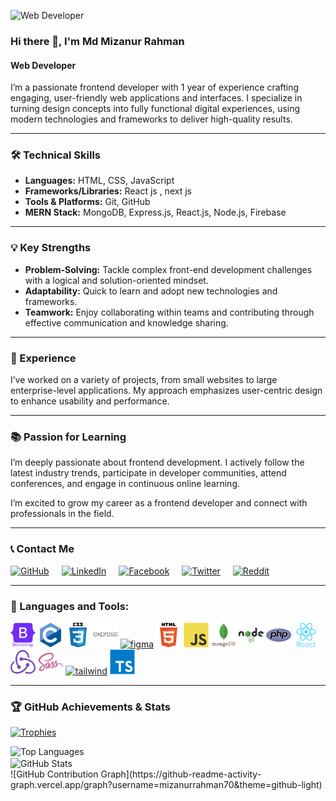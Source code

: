 ![Web Developer](https://i.ibb.co/jyKH9Sg/Navy-Blue-Geometric-Technology-Linked-In-Banner.png)

### Hi there 👋, I'm Md Mizanur Rahman  
#### Web Developer  

I’m a passionate frontend developer with 1 year of experience crafting engaging, user-friendly web applications and interfaces. I specialize in turning design concepts into fully functional digital experiences, using modern technologies and frameworks to deliver high-quality results.

---

### 🛠️ Technical Skills
- **Languages:** HTML, CSS, JavaScript  
- **Frameworks/Libraries:** React js , next js 
- **Tools & Platforms:** Git, GitHub  
- **MERN Stack:** MongoDB, Express.js, React.js, Node.js, Firebase  

---

### 💡 Key Strengths
- **Problem-Solving:** Tackle complex front-end development challenges with a logical and solution-oriented mindset.  
- **Adaptability:** Quick to learn and adopt new technologies and frameworks.  
- **Teamwork:** Enjoy collaborating within teams and contributing through effective communication and knowledge sharing.

---

### 🧠 Experience
I’ve worked on a variety of projects, from small websites to large enterprise-level applications. My approach emphasizes user-centric design to enhance usability and performance.

---

### 📚 Passion for Learning
I’m deeply passionate about frontend development. I actively follow the latest industry trends, participate in developer communities, attend conferences, and engage in continuous online learning.

I’m excited to grow my career as a frontend developer and connect with professionals in the field.

---

### 📞 Contact Me

<div style="display: flex; gap: 20px; align-items: center; flex-wrap: wrap;">
  <a href="https://github.com/mizanurrahman70" target="_blank">
    <img src="https://cdn.jsdelivr.net/npm/simple-icons@3.0.1/icons/github.svg" alt="GitHub" height="40" />
  </a>
  <a href="https://www.linkedin.com/in/mizanur-rahman70/" target="_blank">
    <img src="https://cdn.jsdelivr.net/npm/simple-icons@3.0.1/icons/linkedin.svg" alt="LinkedIn" height="40" />
  </a>
  <a href="https://www.facebook.com/mizanurrahman.dev70" target="_blank">
    <img src="https://cdn.jsdelivr.net/npm/simple-icons@3.0.1/icons/facebook.svg" alt="Facebook" height="40" />
  </a>
  <a href="https://twitter.com/mizanur_70" target="_blank">
    <img src="https://cdn.jsdelivr.net/npm/simple-icons@3.0.1/icons/twitter.svg" alt="Twitter" height="40" />
  </a>
  <a href="https://www.reddit.com/user/u/tuinext" target="_blank">
    <img src="https://cdn.jsdelivr.net/npm/simple-icons@3.0.1/icons/reddit.svg" alt="Reddit" height="40" />
  </a>
</div>

---

### 🧰 Languages and Tools:
<p align="left">
  <a href="https://getbootstrap.com" target="_blank"><img src="https://raw.githubusercontent.com/devicons/devicon/master/icons/bootstrap/bootstrap-plain-wordmark.svg" alt="bootstrap" width="40" height="40"/></a>
  <a href="https://www.cprogramming.com/" target="_blank"><img src="https://raw.githubusercontent.com/devicons/devicon/master/icons/c/c-original.svg" alt="c" width="40" height="40"/></a>
  <a href="https://www.w3schools.com/css/" target="_blank"><img src="https://raw.githubusercontent.com/devicons/devicon/master/icons/css3/css3-original-wordmark.svg" alt="css3" width="40" height="40"/></a>
  <a href="https://expressjs.com" target="_blank"><img src="https://raw.githubusercontent.com/devicons/devicon/master/icons/express/express-original-wordmark.svg" alt="express" width="40" height="40"/></a>
  <a href="https://www.figma.com/" target="_blank"><img src="https://www.vectorlogo.zone/logos/figma/figma-icon.svg" alt="figma" width="40" height="40"/></a>
  <a href="https://www.w3.org/html/" target="_blank"><img src="https://raw.githubusercontent.com/devicons/devicon/master/icons/html5/html5-original-wordmark.svg" alt="html5" width="40" height="40"/></a>
  <a href="https://developer.mozilla.org/en-US/docs/Web/JavaScript" target="_blank"><img src="https://raw.githubusercontent.com/devicons/devicon/master/icons/javascript/javascript-original.svg" alt="javascript" width="40" height="40"/></a>
  <a href="https://www.mongodb.com/" target="_blank"><img src="https://raw.githubusercontent.com/devicons/devicon/master/icons/mongodb/mongodb-original-wordmark.svg" alt="mongodb" width="40" height="40"/></a>
  <a href="https://nodejs.org" target="_blank"><img src="https://raw.githubusercontent.com/devicons/devicon/master/icons/nodejs/nodejs-original-wordmark.svg" alt="nodejs" width="40" height="40"/></a>
  <a href="https://www.php.net" target="_blank"><img src="https://raw.githubusercontent.com/devicons/devicon/master/icons/php/php-original.svg" alt="php" width="40" height="40"/></a>
  <a href="https://reactjs.org/" target="_blank"><img src="https://raw.githubusercontent.com/devicons/devicon/master/icons/react/react-original-wordmark.svg" alt="react" width="40" height="40"/></a>
  <a href="https://redux.js.org" target="_blank"><img src="https://raw.githubusercontent.com/devicons/devicon/master/icons/redux/redux-original.svg" alt="redux" width="40" height="40"/></a>
  <a href="https://sass-lang.com" target="_blank"><img src="https://raw.githubusercontent.com/devicons/devicon/master/icons/sass/sass-original.svg" alt="sass" width="40" height="40"/></a>
  <a href="https://tailwindcss.com/" target="_blank"><img src="https://www.vectorlogo.zone/logos/tailwindcss/tailwindcss-icon.svg" alt="tailwind" width="40" height="40"/></a>
  <a href="https://www.typescriptlang.org/" target="_blank"><img src="https://raw.githubusercontent.com/devicons/devicon/master/icons/typescript/typescript-original.svg" alt="typescript" width="40" height="40"/></a>
</p>

---

### 🏆 GitHub Achievements & Stats
<p align="left">
  <a href="https://github.com/ryo-ma/github-profile-trophy">
    <img src="https://github-profile-trophy.vercel.app/?username=mizanurrahman70" alt="Trophies" />
  </a>
</p>

<img align="left" src="https://github-readme-stats.vercel.app/api/top-langs?username=mizanurrahman70&show_icons=true&locale=en&layout=compact" alt="Top Languages" />

<br/>

<img align="center" src="https://github-readme-stats.vercel.app/api?username=mizanurrahman70&show_icons=true&locale=en" alt="GitHub Stats" />

<br/>
![GitHub Contribution Graph](https://github-readme-activity-graph.vercel.app/graph?username=mizanurrahman70&theme=github-light)










